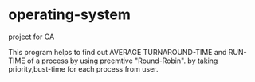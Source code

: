 # operating-system
project for CA

This program helps to find out AVERAGE TURNAROUND-TIME and RUN-TIME of a process by using preemtive "Round-Robin".
by taking priority,bust-time for each process from user.
